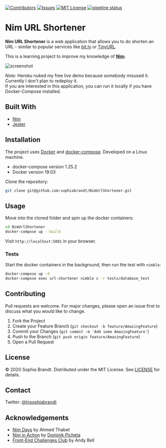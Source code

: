 [![Contributors][contributors-shield]][contributors-url]
[![Issues][issues-shield]][issues-url]
[![MIT License][license-shield]][license-url]
[![pipeline status][pipeline-shield]][pipeline-url]

# Nim URL Shortener

<!-- Don't forget to add your badges (License, CI, Code coverage) -->

**Nim URL Shortener** is a web application that allows you to do shorten an URL - similar to popular services like [bit.ly](https://bitly.com/) or [TinyURL](https://tinyurl.com/).

This is a learning project to improve my knowledge of **[Nim][nim]**.

![screenshot](screenshot.png)

_Note:_ Heroku nuked my free live demo because somebody misused it. Currently I don't plan to redeploy it.  
If you are interested in this application, you can run it locally if you have Docker-Compose installed.

## Built With

- [Nim][nim]
- [Jester][jester]

## Installation

The project uses [Docker](https://www.docker.com/) and [docker-compose](https://docs.docker.com/compose/). Developed on a Linux machine.

- docker-compose version 1.25.2
- Docker version 19.03

Clone the repository:

```bash
git clone git@github.com:sophiabrandt/NimUrlShortener.git
```

## Usage

Move into the cloned folder and spin up the docker containers:

```bash
cd NimUrlShortener
docker-compose up --build
```

Visit `http://localhost:5001` in your browser.

### Tests

Start the docker containers in the background, then run the test with `nimble`:

```bash
docker-compose up -d
docker-compose exec url-shortener nimble c -r tests/database_test
```

## Contributing

Pull requests are welcome. For major changes, please open an issue first to discuss what you would like to change.

1. Fork the Project
2. Create your Feature Branch (`git checkout -b feature/AmazingFeature`)
3. Commit your Changes (`git commit -m 'Add some AmazingFeature'`)
4. Push to the Branch (`git push origin feature/AmazingFeature`)
5. Open a Pull Request

## License

&copy; 2020 Sophia Brandt. Distributed under the MIT License. See [LICENSE](LICENSE) for details.

## Contact

Twitter: [@hisophiabrandt](https://twitter.com/hisophiabrandt)

[nim]: https://nim-lang.org/
[jester]: https://github.com/dom96/jester

## Acknowledgements

- [Nim Days](https://github.com/xmonader/nimdays) by Ahmed Thabet
- [Nim in Action](https://www.manning.com/books/nim-in-action) by [Dominik Picheta](https://github.com/dom96/)
- [Front-End Challenges Club](https://front-end-challenges.club/) by Andy Bell

[contributors-shield]: https://img.shields.io/github/contributors/sophiabrandt/NimUrlShortener.svg?style=flat-square
[contributors-url]: https://github.com/sophiabrandt/NimUrlShortener/graphs/contributors
[issues-shield]: https://img.shields.io/github/issues/sophiabrandt/NimUrlShortener.svg?style=flat-square
[issues-url]: https://github.com/sophiabrandt/NimUrlShortener/issues
[license-shield]: https://img.shields.io/github/license/sophiabrandt/NimUrlShortener.svg?style=flat-square
[license-url]: https://github.com/sophiabrandt/NimUrlShortener/LICENSE
[pipeline-shield]: https://gitlab.com/sophiabrandt/NimUrlShortener/badges/master/pipeline.svg?style=flat-square
[pipeline-url]: https://gitlab.com/sophiabrandt/NimUrlShortener/commits/master
[livedemo]: https://obscure-chamber-78463.herokuapp.com/
